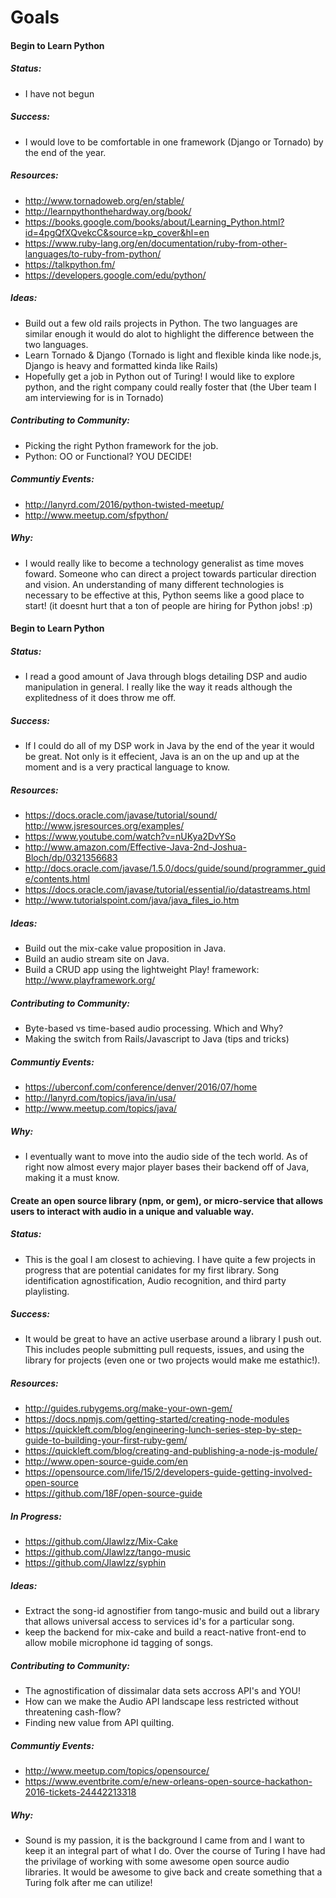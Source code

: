 # Goals

#### Begin to Learn Python

##### Status: 
  * I have not begun

##### Success: 
  * I would love to be comfortable in one framework (Django or Tornado) by the end of the year.

##### Resources: 
  * http://www.tornadoweb.org/en/stable/ 
  * http://learnpythonthehardway.org/book/                  
  * https://books.google.com/books/about/Learning_Python.html?id=4pgQfXQvekcC&source=kp_cover&hl=en
  * https://www.ruby-lang.org/en/documentation/ruby-from-other-languages/to-ruby-from-python/
  * https://talkpython.fm/ 
  * https://developers.google.com/edu/python/ 

##### Ideas: 
  * Build out a few old rails projects in Python. The two languages are similar enough it would do alot to highlight the   difference between the two languages.
  * Learn Tornado & Django (Tornado is light and flexible kinda like node.js, Django is heavy and formatted kinda like     Rails)
  * Hopefully get a job in Python out of Turing! I would like to explore python, and the right company could really        foster that (the Uber team I am interviewing for is in Tornado)
  
##### Contributing to Community:
  * Picking the right Python framework for the job.
  * Python: OO or Functional? YOU DECIDE!

##### Communtiy Events:
  * http://lanyrd.com/2016/python-twisted-meetup/
  * http://www.meetup.com/sfpython/
      
##### Why:
  * I would really like to become a technology generalist as time moves foward. Someone who can direct a project towards   particular direction and vision.  An understanding of many different technologies is necessary to be effective at     this, Python seems like a good place to start! (it doesnt hurt that a ton of people are hiring for Python jobs! :p)

#### Begin to Learn Python

##### Status: 
  * I read a good amount of Java through blogs detailing DSP and audio manipulation in general. I really like the         way it reads although the explitedness of it does throw me off.
    
##### Success: 
  *  If I could do all of my DSP work in Java by the end of the year it would be great. Not only is it effecient, Java     is an on the up and up at the moment and is a very practical language to know.

##### Resources: 
  * https://docs.oracle.com/javase/tutorial/sound/ http://www.jsresources.org/examples/ 
  * https://www.youtube.com/watch?v=nUKya2DvYSo 
  * http://www.amazon.com/Effective-Java-2nd-Joshua-Bloch/dp/0321356683 
  * http://docs.oracle.com/javase/1.5.0/docs/guide/sound/programmer_guide/contents.html
  * https://docs.oracle.com/javase/tutorial/essential/io/datastreams.html 
  * http://www.tutorialspoint.com/java/java_files_io.htm


##### Ideas: 
  * Build out the mix-cake value proposition in Java.
  * Build an audio stream site on Java.
  * Build a CRUD app using the lightweight Play! framework: http://www.playframework.org/

##### Contributing to Community:
  * Byte-based vs time-based audio processing. Which and Why?
  * Making the switch from Rails/Javascript to Java (tips and tricks)

##### Communtiy Events:
  * https://uberconf.com/conference/denver/2016/07/home
  * http://lanyrd.com/topics/java/in/usa/ 
  * http://www.meetup.com/topics/java/

##### Why: 
  * I eventually want to move into the audio side of the tech world. As of right now almost every major player bases      their backend off of Java, making it a must know.

#### Create an open source library (npm, or gem), or micro-service that allows users to interact with audio in a unique        and valuable way.

##### Status: 
  * This is the goal I am closest to achieving. I have quite a few projects in progress that are potential canidates      for my first library. Song identification agnostification, Audio recognition, and third party playlisting.

##### Success: 
  * It would be great to have an active userbase around a library I push out.  This includes people submitting pull       requests, issues, and using the library for projects (even one or two projects would make me estathic!). 

##### Resources: 
  * http://guides.rubygems.org/make-your-own-gem/ 
  * https://docs.npmjs.com/getting-started/creating-node-modules 
  * https://quickleft.com/blog/engineering-lunch-series-step-by-step-guide-to-building-your-first-ruby-gem/ 
  * https://quickleft.com/blog/creating-and-publishing-a-node-js-module/
  * http://www.open-source-guide.com/en 
  * https://opensource.com/life/15/2/developers-guide-getting-involved-open-source 
  * https://github.com/18F/open-source-guide
  
##### In Progress: 
  * https://github.com/Jlawlzz/Mix-Cake
  * https://github.com/Jlawlzz/tango-music
  * https://github.com/Jlawlzz/syphin

##### Ideas:
  * Extract the song-id agnostifier from tango-music and build out a library that allows universal access to services      id's for a particular song.
  * keep the backend for mix-cake and build a react-native front-end to allow mobile microphone id tagging of songs.

##### Contributing to Community:
  * The agnostification of dissimalar data sets accross API's and YOU!
  * How can we make the Audio API landscape less restricted without threatening cash-flow?
  * Finding new value from API quilting.

##### Communtiy Events:
  * http://www.meetup.com/topics/opensource/
  * https://www.eventbrite.com/e/new-orleans-open-source-hackathon-2016-tickets-24442213318

##### Why:
  * Sound is my passion, it is the background I came from and I want to keep it an integral part of what I do. Over the   course of Turing I have had the privilage of working with some awesome open source audio libraries. It would be       awesome to give back and create something that a Turing folk after me can utilize!
